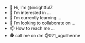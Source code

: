 - 👋 Hi, I’m @insightfulZ
- 👀 I’m interested in ...
- 🌱 I’m currently learning ...
- 💞️ I’m looking to collaborate on ...
- 📫 How to reach me ...
- 🕵️ call me on dm @021_uguilherme

<!---
insightfulZ/insightfulZ is a ✨ special ✨ repository because its `README.md` (this file) appears on your GitHub profile.
You can click the Preview link to take a look at your changes.
--->
